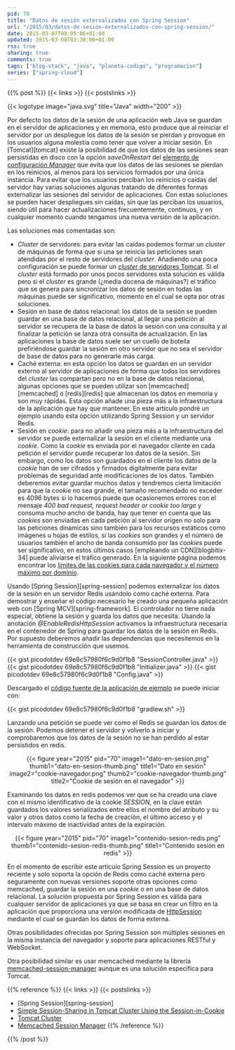 ```yaml
---
pid: 70
title: "Datos de sesión externalizados con Spring Session"
url: "/2015/03/datos-de-sesion-externalizados-con-spring-session/"
date: 2015-03-07T09:05:06+01:00
updated: 2015-03-08T03:30:00+01:00
rss: true
sharing: true
comments: true
tags: ["blog-stack", "java", "planeta-codigo", "programacion"]
series: ["spring-cloud"]
---
```


{{% post %}}
{{< links >}}
{{< postslinks >}}

{{< logotype image="java.svg" title="Java" width="200" >}}

Por defecto los datos de la sesión de una aplicación web Java se guardan en el servidor de aplicaciones y en memoria, esto produce que al reiniciar el servidor por un despliegue los datos de la sesión se pierdan y provoque en los usuarios alguna molestia como tener que volver a iniciar sesión. En [Tomcat][tomcat] existe la posibilidad de que los datos de las sesiones sean persistidas en disco con la opción _saveOnRestart_ del [elemento de configuración _Manager_](http://tomcat.apache.org/tomcat-8.0-doc/config/manager.html) que evita que los datos de las sesiones se pierdan en los reinicios, al menos para los servicios formados por una única instancia. Para evitar que los usuarios perciban los reinicios o caídas del servidor hay varias soluciones algunas tratando de diferentes formas externalizar las sesiones del servidor de aplicaciones. Con estas soluciones se pueden hacer despliegues sin caídas, sin que las perciban los usuarios, siendo útil para hacer actualizaciones frecuentemente, continuos, y en cualquier momento cuando tengamos una nueva versión de la aplicación.

Las soluciones más comentadas son:

* _Cluster_ de servidores: para evitar las caídas podemos formar un _cluster_ de máquinas de forma que si una se reinicia las peticiones sean atendidas por el resto de servidores del _cluster_. Añadiendo una poca configuración se puede formar un [_cluster_ de servidores Tomcat](http://tomcat.apache.org/tomcat-8.0-doc/cluster-howto.html). Si el _cluster_ está formado por unos pocos servidores esta solución es válida pero si el _cluster_ es grande (¿media docena de máquinas?) el tráfico que se genera para sincronizar los datos de sesión en todas las máquinas puede ser significativo, momento en el cual se opta por otras soluciones.
* Sesión en base de datos relacional: los datos de la sesión se pueden guardar en una base de datos relacional, al llegar una petición al servidor se recupera de la base de datos la sesión con una consulta y al finalizar la petición se lanza otra consulta de actualización. En las aplicaciones la base de datos suele ser un cuello de botella prefiriéndose guardar la sesión en otro servidor que no sea el servidor de base de datos para no generarle más carga.
* Caché externa: en esta opción los datos se guardan en un servidor externo al servidor de aplicaciones de forma que todos los servidores del _cluster_ las compartan pero no en la base de datos relacional, algunas opciones que se pueden utilizar son [memcached][memcached] o [redis][redis] que almacenan los datos en memoria y son muy rápidas. Esta opción añade una pieza más a la infraestructura de la aplicación que hay que mantener. En este artículo pondré un ejemplo usando esta opción utilizando Spring Session y un servidor Redis.
* Sesión en _cookie_: para no añadir una pieza más a la infraestructura del servidor se puede externalizar la sesión en el cliente mediante una _cookie_. Como la _cookie_ es enviada por el navegador cliente en cada petición el servidor puede recuperar los datos de la sesión. Sin embargo, como los datos son guardados en el cliente los datos de la _cookie_ han de ser cifrados y firmados digitalmente para evitar problemas de seguridad ante modificaciones de los datos. También deberemos evitar guardar muchos datos y tendremos cierta limitación para que la _cookie_ no sea grande, el tamaño recomendado no exceder es 4096 bytes si lo hacemos puede que ocasionemos errores con el mensaje _400 bad request, request header or cookie too large_ y consuma mucho ancho de banda, hay que tener en cuenta que las _cookies_ son enviadas en cada petición al servidor origen no solo para las peticiones dinámicas sino también para los recursos estáticos como imágenes u hojas de estilos, si las _cookies_ son grandes y el número de usuarios también el ancho de banda consumido por las _cookies_ puede ser significativo, en estos últimos casos [empleando un CDN][blogbitix-34] puede aliviarse el tráfico generado. En la siguiente página podemos encontrar los [límites de las cookies para cada navegador y el número máximo por dominio](http://browsercookielimits.squawky.net/).

Usando [Spring Session][spring-session] podemos externalizar los datos de la sesión en un servidor Redis usándolo como caché externa. Para demostrar y enseñar el código necesario he creado una pequeña aplicación web con [Spring MCV][spring-framework]. El controlador no tiene nada especial, obtiene la sesión y guarda los datos que necesita. Usando la anotación _@EnableRedisHttpSession_ activamos la infraestructura necesaria en el contenedor de Spring para guardar los datos de la sesión en Redis. Por supuesto deberemos añadir las dependencias que necesitemos en la herramienta de construcción que usemos.

{{< gist picodotdev 69e8c57980f6c9d0f1b8 "SessionController.java" >}}
{{< gist picodotdev 69e8c57980f6c9d0f1b8 "Initializer.java" >}}
{{< gist picodotdev 69e8c57980f6c9d0f1b8 "Config.java" >}}

Descargado el [código fuente de la aplicación de ejemplo](https://github.com/picodotdev/blog-ejemplos/tree/master/SpringSession) se puede iniciar con:

{{< gist picodotdev 69e8c57980f6c9d0f1b8 "gradlew.sh" >}}

Lanzando una petición se puede ver como el Redis se guardan los datos de la sesión. Podemos detener el servidor y volverlo a iniciar y comprobaremos que los datos de la sesión no se han perdido al estar persistidos en redis.

<div class="media" style="text-align: center;">
	{{< figure year="2015" pid="70"
    	image1="dato-en-sesion.png" thumb1="dato-en-sesion-thumb.png" title1="Dato en sesión"
    	image2="cookie-navegador.png" thumb2="cookie-navegador-thumb.png" title2="Cookie de sesión en el navegador" >}}
</div>

Examinando los datos en redis podemos ver que se ha creado una clave con el mismo identificativo de la cookie _SESSION_, en la clave están guardados los valores serializados entre ellos el nombre del atributo y su valor y otros datos como la fecha de creación, el último acceso y el intervalo máximo de inactividad antes de la expiración.

<div class="media" style="text-align: center;">
	{{< figure year="2015" pid="70"
    	image1="contenido-sesion-redis.png" thumb1="contenido-sesion-redis-thumb.png" title1="Contenido sesión en redis" >}}
</div>

En el momento de escribir este artículo Spring Session es un proyecto reciente y solo soporta la opción de Redis como caché externa pero seguramente con nuevas versiones soporte otras opciones como memcached, guardar la sesión en una _cookie_ o en una base de datos relacional. La solución propuesta por Spring Session es válida para cualquier servidor de aplicaciones ya que se basa en crear un filtro en la aplicación que proporciona una versión modificada de [HttpSession](http://docs.oracle.com/javaee/7/api/javax/servlet/http/HttpSession.html) mediante el cual se guardan los datos de forma externa.

Otras posibilidades ofrecidas por Spring Session son múltiples sesiones en la misma instancia del navegador y soporte para aplicaciones RESTful y WebSocket.

Otra posibilidad similar es usar memcached mediante la librería [memcached-session-manager](https://code.google.com/p/memcached-session-manager/) aunque es una solución específica para Tomcat.

{{% reference %}}
{{< links >}}
{{< postslinks >}}
* [Spring Session][spring-session]
* [Simple Session-Sharing in Tomcat Cluster Using the Session-in-Cookie](http://blog.shinetech.com/2012/12/18/simple-session-sharing-in-tomcat-cluster-using-the-session-in-cookie-pattern/)
* [Tomcat Cluster](http://tomcat.apache.org/tomcat-8.0-doc/cluster-howto.html)
* [Memcached Session Manager](https://code.google.com/p/memcached-session-manager/)
{{% /reference %}}

{{% /post %}}
